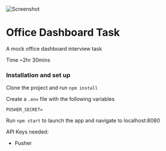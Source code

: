 ![Screenshot](https://stuck-public.s3-us-west-2.amazonaws.com/Interview+Tasks/Screen+Shot+2020-03-26+at+12.37.07.png)

# Office Dashboard Task
A mock office dashboard interview task

Time ~2hr 30mins

### Installation and set up
Clone the project and run `npm install`

Create a `.env` file with the following variables
```
PUSHER_SECRET=
```
Run `npm start` to launch the app and navigate to localhost:8080

API Keys needed:

+ Pusher
